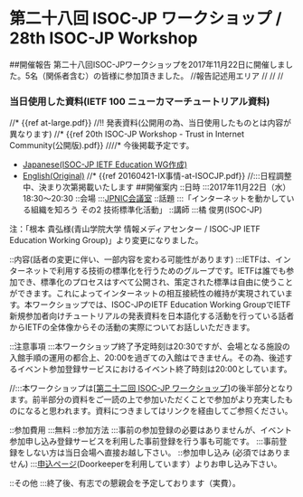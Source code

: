 # 第二十八回 ISOC-JP ワークショップ / 28th ISOC-JP Workshop
##開催報告
第二十八回ISOC-JPワークショップを2017年11月22日に開催しました。5名（関係者含む）の皆様に参加頂きました。
//報告記述用エリア
//
//
//
### 当日使用した資料(IETF 100 ニューカマーチュートリアル資料)
//* {{ref at-large.pdf}}
//!! 発表資料(公開用の為、当日使用したものとは内容が異なります)
//* {{ref 20th ISOC-JP Workshop - Trust in Internet Community(公開版).pdf}}
////* 今後掲載予定です。
*  [Japanese(ISOC-JP IETF Education WG作成)](https://datatracker.ietf.org/meeting/100/materials/slides-100-edu-sessk-ietf-100-newcomers-tutorial-japanese-translation/)
*  [English(Original)](https://datatracker.ietf.org/meeting/100/materials/slides-100-edu-sessk-newcomers-tutorial/)
//* {{ref 20160421-IX事情-at-ISOCJP.pdf}}
//:::日程調整中、決まり次第掲載いたします
##開催案内
::日時
:::2017年11月22日（水） 18:30〜20:30
::会場
:::[JPNIC会議室](https://www.nic.ad.jp/ja/profile/map.html)
::話題
:::「インターネットを動かしている組織を知ろう その2 技術標準化活動」
::講師
:::橘 俊男(ISOC-JP)

注：「根本 貴弘様(青山学院大学 情報メディアセンター / ISOC-JP IETF Education Working Group)」より変更になりました。

::内容(話者の変更に伴い、一部内容を変わる可能性があります)
:::IETFは、インターネットで利用する技術の標準化を行うためのグループです。IETFは誰でも参加でき、標準化のプロセスはすべて公開され、策定された標準は自由に使うことができます。これによってインターネットの相互接続性の維持が実現されています。本ワークショップでは、ISOC-JPのIETF Education Working GroupでIETF新規参加者向けチュートリアルの発表資料を日本語化する活動を行っている話者からIETFの全体像からその活動の実際についてお話しいただきます。



::注意事項
:::本ワークショップ終了予定時刻は20:30ですが、会場となる施設の入館手順の運用の都合上、20:00を過ぎての入館はできません。その為、後述するイベント参加登録サービスにおけるイベント終了時刻は20:00としています。

//:::本ワークショップは[[第二十二回 ISOC-JP ワークショップ](22nd_ISOC_JP_Workshop)]の後半部分となります。前半部分の資料をご一読の上で参加いただくことで参加がより充実したものになると思われます。資料につきましてはリンクを経由してご参照ください。

::参加費用
:::無料
::参加方法
:::事前の参加登録の必要はありませんが、イベント参加申し込み登録サービスを利用した事前登録を行う事も可能です。
:::事前登録をしない方は当日会場へ直接お越し下さい。
::参加申し込み (必須ではありません)
:::[申込ページ](https://isocjp.doorkeeper.jp/events/66657)(Doorkeeperを利用しています）よりお申し込み下さい。

::その他
:::終了後、有志での懇親会を予定しております（実費）。
